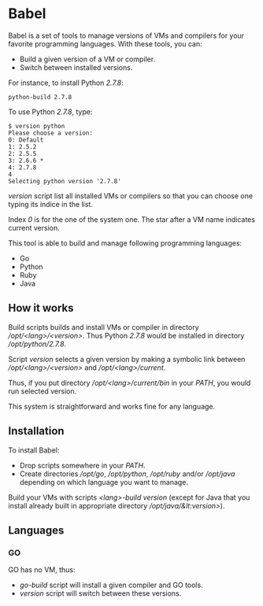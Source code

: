 Babel
=====

Babel is a set of tools to manage versions of VMs and compilers for your favorite programming languages. With these tools, you can:

- Build a given version of a VM or compiler.
- Switch between installed versions.

For instance, to install Python *2.7.8*:

```
python-build 2.7.8
```

To use Python *2.7.8*, type:

```
$ version python
Please choose a version:
0: Default
1: 2.5.2
2: 2.5.5
3: 2.6.6 *
4: 2.7.8
4
Selecting python version '2.7.8'
```

*version* script list all installed VMs or compilers so that you can choose one typing its indice in the list.

Index *0* is for the one of the system one. The star after a VM name indicates current version.

This tool is able to build and manage following programming languages:

- Go
- Python
- Ruby
- Java

How it works
------------

Build scripts builds and install VMs or compiler in directory */opt/&lt;lang>/&lt;version>*. Thus Python *2.7.8* would be installed in directory */opt/python/2.7.8*.

Script *version* selects a given version by making a symbolic link between */opt/&lt;lang>/&lt;version>* and */opt/&lt;lang>/current*.

Thus, if you put directory */opt/&lt;lang>/current/bin* in your *PATH*, you
would run selected version.

This system is straightforward and works fine for any language.

Installation
------------

To install Babel:

- Drop scripts somewhere in your *PATH*.
- Create directories */opt/go*, */opt/python*, */opt/ruby* and/or */opt/java* depending on which language you want to manage.

Build your VMs with scripts *&lt;lang>-build version* (except for Java that you
install already built in appropriate directory */opt/java/&lt:version>*).

Languages
---------

### GO

GO has no VM, thus:

- *go-build* script will install a given  compiler and GO tools.
-  *version* script will switch between these versions.
